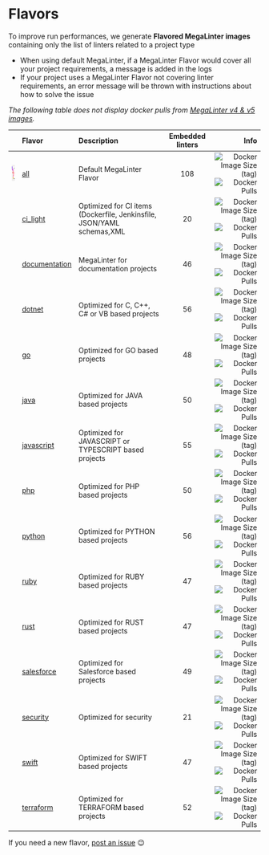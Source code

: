 <!-- markdownlint-disable MD013 -->
<!-- Generated by .automation/build.py, please do not update manually -->
<!-- flavors-section-start -->

# Flavors

To improve run performances, we generate **Flavored MegaLinter images** containing only the list of linters related to a project type

- When using default MegaLinter, if a MegaLinter Flavor would cover all your project requirements, a message is added in the logs
- If your project uses a MegaLinter Flavor not covering linter requirements, an error message will be thrown with instructions about how to solve the issue

_The following table does not display docker pulls from [MegaLinter v4 & v5 images](https://hub.docker.com/r/nvuillam/mega-linter)._

<!-- flavors-table-start -->
|                                                                         <!-- -->                                                                         | Flavor                                                                 | Description                                                            | Embedded linters |                                                                                                                                                                                                   Info |
|:--------------------------------------------------------------------------------------------------------------------------------------------------------:|:-----------------------------------------------------------------------|:-----------------------------------------------------------------------|:----------------:|-------------------------------------------------------------------------------------------------------------------------------------------------------------------------------------------------------:|
| <img src="https://github.com/oxsecurity/megalinter/raw/main/docs/assets/images/mega-linter-square.png" alt="" height="32px" class="megalinter-icon"></a> | [all](https://oxsecurity.github.io/megalinter/beta/supported-linters/) | Default MegaLinter Flavor                                              |       108        |                             ![Docker Image Size (tag)](https://img.shields.io/docker/image-size/oxsecurity/megalinter/beta) ![Docker Pulls](https://img.shields.io/docker/pulls/oxsecurity/megalinter) |
|      <img src="https://github.com/oxsecurity/megalinter/raw/main/docs/assets/icons/ci_light.ico" alt="" height="32px" class="megalinter-icon"></a>       | [ci_light](flavors/ci_light.md#readme)                                 | Optimized for CI items (Dockerfile, Jenkinsfile, JSON/YAML schemas,XML |        20        |           ![Docker Image Size (tag)](https://img.shields.io/docker/image-size/oxsecurity/megalinter-ci_light/beta) ![Docker Pulls](https://img.shields.io/docker/pulls/oxsecurity/megalinter-ci_light) |
|    <img src="https://github.com/oxsecurity/megalinter/raw/main/docs/assets/icons/documentation.ico" alt="" height="32px" class="megalinter-icon"></a>    | [documentation](flavors/documentation.md#readme)                       | MegaLinter for documentation projects                                  |        46        | ![Docker Image Size (tag)](https://img.shields.io/docker/image-size/oxsecurity/megalinter-documentation/beta) ![Docker Pulls](https://img.shields.io/docker/pulls/oxsecurity/megalinter-documentation) |
|       <img src="https://github.com/oxsecurity/megalinter/raw/main/docs/assets/icons/dotnet.ico" alt="" height="32px" class="megalinter-icon"></a>        | [dotnet](flavors/dotnet.md#readme)                                     | Optimized for C, C++, C# or VB based projects                          |        56        |               ![Docker Image Size (tag)](https://img.shields.io/docker/image-size/oxsecurity/megalinter-dotnet/beta) ![Docker Pulls](https://img.shields.io/docker/pulls/oxsecurity/megalinter-dotnet) |
|         <img src="https://github.com/oxsecurity/megalinter/raw/main/docs/assets/icons/go.ico" alt="" height="32px" class="megalinter-icon"></a>          | [go](flavors/go.md#readme)                                             | Optimized for GO based projects                                        |        48        |                       ![Docker Image Size (tag)](https://img.shields.io/docker/image-size/oxsecurity/megalinter-go/beta) ![Docker Pulls](https://img.shields.io/docker/pulls/oxsecurity/megalinter-go) |
|        <img src="https://github.com/oxsecurity/megalinter/raw/main/docs/assets/icons/java.ico" alt="" height="32px" class="megalinter-icon"></a>         | [java](flavors/java.md#readme)                                         | Optimized for JAVA based projects                                      |        50        |                   ![Docker Image Size (tag)](https://img.shields.io/docker/image-size/oxsecurity/megalinter-java/beta) ![Docker Pulls](https://img.shields.io/docker/pulls/oxsecurity/megalinter-java) |
|     <img src="https://github.com/oxsecurity/megalinter/raw/main/docs/assets/icons/javascript.ico" alt="" height="32px" class="megalinter-icon"></a>      | [javascript](flavors/javascript.md#readme)                             | Optimized for JAVASCRIPT or TYPESCRIPT based projects                  |        55        |       ![Docker Image Size (tag)](https://img.shields.io/docker/image-size/oxsecurity/megalinter-javascript/beta) ![Docker Pulls](https://img.shields.io/docker/pulls/oxsecurity/megalinter-javascript) |
|         <img src="https://github.com/oxsecurity/megalinter/raw/main/docs/assets/icons/php.ico" alt="" height="32px" class="megalinter-icon"></a>         | [php](flavors/php.md#readme)                                           | Optimized for PHP based projects                                       |        50        |                     ![Docker Image Size (tag)](https://img.shields.io/docker/image-size/oxsecurity/megalinter-php/beta) ![Docker Pulls](https://img.shields.io/docker/pulls/oxsecurity/megalinter-php) |
|       <img src="https://github.com/oxsecurity/megalinter/raw/main/docs/assets/icons/python.ico" alt="" height="32px" class="megalinter-icon"></a>        | [python](flavors/python.md#readme)                                     | Optimized for PYTHON based projects                                    |        56        |               ![Docker Image Size (tag)](https://img.shields.io/docker/image-size/oxsecurity/megalinter-python/beta) ![Docker Pulls](https://img.shields.io/docker/pulls/oxsecurity/megalinter-python) |
|        <img src="https://github.com/oxsecurity/megalinter/raw/main/docs/assets/icons/ruby.ico" alt="" height="32px" class="megalinter-icon"></a>         | [ruby](flavors/ruby.md#readme)                                         | Optimized for RUBY based projects                                      |        47        |                   ![Docker Image Size (tag)](https://img.shields.io/docker/image-size/oxsecurity/megalinter-ruby/beta) ![Docker Pulls](https://img.shields.io/docker/pulls/oxsecurity/megalinter-ruby) |
|        <img src="https://github.com/oxsecurity/megalinter/raw/main/docs/assets/icons/rust.ico" alt="" height="32px" class="megalinter-icon"></a>         | [rust](flavors/rust.md#readme)                                         | Optimized for RUST based projects                                      |        47        |                   ![Docker Image Size (tag)](https://img.shields.io/docker/image-size/oxsecurity/megalinter-rust/beta) ![Docker Pulls](https://img.shields.io/docker/pulls/oxsecurity/megalinter-rust) |
|     <img src="https://github.com/oxsecurity/megalinter/raw/main/docs/assets/icons/salesforce.ico" alt="" height="32px" class="megalinter-icon"></a>      | [salesforce](flavors/salesforce.md#readme)                             | Optimized for Salesforce based projects                                |        49        |       ![Docker Image Size (tag)](https://img.shields.io/docker/image-size/oxsecurity/megalinter-salesforce/beta) ![Docker Pulls](https://img.shields.io/docker/pulls/oxsecurity/megalinter-salesforce) |
|      <img src="https://github.com/oxsecurity/megalinter/raw/main/docs/assets/icons/security.ico" alt="" height="32px" class="megalinter-icon"></a>       | [security](flavors/security.md#readme)                                 | Optimized for security                                                 |        21        |           ![Docker Image Size (tag)](https://img.shields.io/docker/image-size/oxsecurity/megalinter-security/beta) ![Docker Pulls](https://img.shields.io/docker/pulls/oxsecurity/megalinter-security) |
|        <img src="https://github.com/oxsecurity/megalinter/raw/main/docs/assets/icons/swift.ico" alt="" height="32px" class="megalinter-icon"></a>        | [swift](flavors/swift.md#readme)                                       | Optimized for SWIFT based projects                                     |        47        |                 ![Docker Image Size (tag)](https://img.shields.io/docker/image-size/oxsecurity/megalinter-swift/beta) ![Docker Pulls](https://img.shields.io/docker/pulls/oxsecurity/megalinter-swift) |
|      <img src="https://github.com/oxsecurity/megalinter/raw/main/docs/assets/icons/terraform.ico" alt="" height="32px" class="megalinter-icon"></a>      | [terraform](flavors/terraform.md#readme)                               | Optimized for TERRAFORM based projects                                 |        52        |         ![Docker Image Size (tag)](https://img.shields.io/docker/image-size/oxsecurity/megalinter-terraform/beta) ![Docker Pulls](https://img.shields.io/docker/pulls/oxsecurity/megalinter-terraform) |
<!-- flavors-table-end -->

If you need a new flavor, [post an issue](https://github.com/oxsecurity/megalinter/issues) :wink:


<!-- flavors-section-end -->
